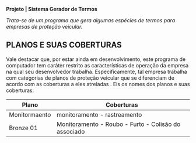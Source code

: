 **Projeto | Sistema Gerador de Termos**

*Trata-se de um programa que gera algumas espécies de termos para empresas de proteção veicular.* 

## PLANOS E SUAS COBERTURAS

Vale destacar que, por estar ainda em desenvolvimento, este programa de computador tem caráter restrito as características de operação da empresa na qual seu desenvolvedor trabalha. Especificamente, tal empresa trabalha com categorias de planos de proteção veicular que se diferenciam de acordo com as coberturas a eles atreladas . Eis os nomes dos planos e suas coberturas:

| Plano | Coberturas |
|-------|------------|
| Monitormaento | monitoramento - rastreamento |
| Bronze 01| Monitoramento - Roubo - Furto - Colisão do associado |